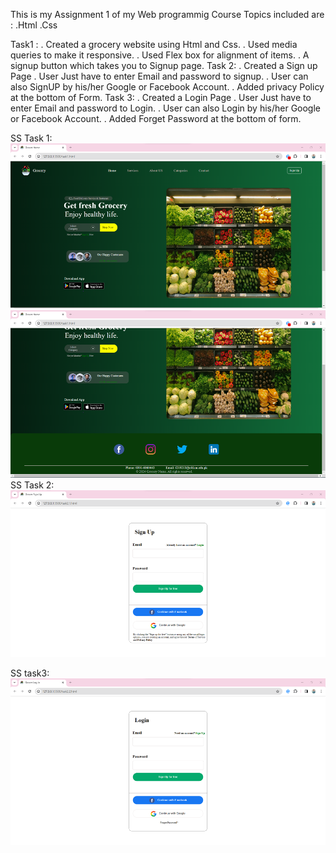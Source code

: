 This is my Assignment 1 of my Web programmig Course 
Topics included are : 
.Html
.Css

Task1 : 
  . Created a grocery website using Html and Css.
  . Used media queries to make it responsive.
  . Used Flex box for alignment of items.
  . A signup button which takes you to Signup page.
Task 2:
  . Created a Sign up Page
  . User Just have to enter Email and password to signup.
  . User can also SignUP by his/her Google or Facebook Account.
  . Added privacy Policy at the bottom of Form.
Task 3: 
  . Created a Login  Page
  . User Just have to enter Email and password to Login.
  . User can also Login by his/her Google or Facebook Account.
  . Added Forget Password at the bottom of form.

SS Task 1:
![alt text](image.png)
![alt text](image-1.png)
SS Task 2:
![alt text](image-2.png)

SS task3:
![alt text](image-3.png)

